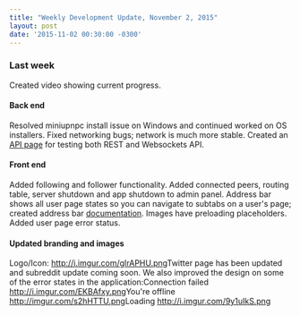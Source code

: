 ```yaml
---
title: "Weekly Development Update, November 2, 2015" 
layout: post
date: '2015-11-02 00:30:00 -0300'
---
```

        
### Last week

Created video showing current progress.

#### Back end

Resolved miniupnpc install issue on Windows and continued worked on OS installers. Fixed networking bugs; network is much more stable. Created an [API page](https://drwasho.github.io/openbazaar-restapi-ui/) for testing both REST and Websockets API.

#### Front end

Added following and follower functionality. Added connected peers, routing table, server shutdown and app shutdown to admin panel. Address bar shows all user page states so you can navigate to subtabs on a user's page; created address bar [documentation](https://docs.google.com/document/d/1gEH4SCa8g4BHiDuTdkGEEfV30Kijgrd_7iz5wawoRjk/edit?usp=sharing). Images have preloading placeholders. Added user page error status.

#### Updated branding and images

​Logo/Icon: http://i.imgur.com/gIrAPHU.png ​Twitter page has been updated and subreddit update coming soon. We also improved the design on some of the error states in the application: ​Connection failed http://i.imgur.com/EKBAfxy.png ​You're offline http://imgur.com/s2hHTTU.png ​Loading http://i.imgur.com/9y1uIkS.png